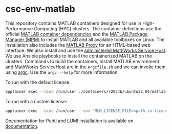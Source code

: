 # csc-env-matlab

This repository contains MATLAB containers designed for use in High-Performance Computing (HPC) clusters.
The container definitions use the official [MATLAB container dependencies](https://github.com/mathworks-ref-arch/container-images) and the [MATLAB Package Manager (MPM)](https://github.com/mathworks-ref-arch/matlab-dockerfile) to install MATLAB and all available toolboxes on Linux.
The installation also includes the [MATLAB Proxy](https://github.com/mathworks/matlab-proxy) for an HTML-based web interface.
We also install and use the [administered MathWorks Service Host](https://github.com/mathworks-ref-arch/administer-mathworks-service-host/).
We use Ansible playbooks to install the containerized MATLAB on the clusters.
Commands to build the containers, install MATLAB environment and MathWorks ServiceHost are in the `Argcfile.sh` and we can invoke them using [argc](https://github.com/sigoden/argc).
Use the `argc --help` for more information.

To run with the default license:

```bash
apptainer exec --bind /run/user ./containers/r2024b/ubuntu22.04/matlab.sif matlab
```

To run with a custom license:

```bash
apptainer exec --bind /run/user --env "MLM_LICENSE_FILE=<path-to-license>" ./containers/r2024b/ubuntu22.04/matlab.sif matlab
```

Documentation for Puhti and LUMI installation is available on [documentation](https://docs.csc.fi/apps/matlab/).
